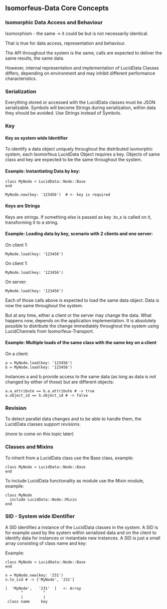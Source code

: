 ## Isomorfeus-Data Core Concepts

### Isomorphic Data Access and Behaviour

Isomorphism - the same -> it could be but is not necessarily identical.

That is true for data access, representation and behaviour.

The API throughout the system is the same, calls are expected to deliver the same results, the same data.

However, internal representation and implementation of LucidData Classes differs, depending on environment and
may inhibit different performance characteristics.

### Serialization

Everything stored or accessed with the LucidData classes must be JSON serializable.
Symbols will become Strings during serialization, within data they should be avoided. Use Strings instead of Symbols.

### Key

#### Key as system wide Identifier

To identify a data object uniquely throughout the distributed isomorphic system, each Isomorfeus LucidData Object requires a key.
Objects of same class and key are expected to be the same throughout the system.

#### Example: Instantiating Data by key:
```
class MyNode < LucidData::Node::Base
end

MyNode.new(key: '123456')  # <- key is required 
```

#### Keys are Strings

Keys are strings. If something else is passed as key .to_s is called on it, transforming it to a string.

#### Example: Loading data by key, scenario with 2 clients and one server:

On client 1:
```
MyNode.load(key: '123456')
```

On client 1:
```
MyNode.load(key: '123456')
```

On server:
```
MyNode.load(key: '123456')
```

Each of those calls above is expected to load the same data object.
Data is now the same throughout the system.

But at any time, either a client or the server may change the data. What happens now, depends on the application implementation.
It is absolutely possible to distribute the change immediately throughout the system using LucidChannels from Isomorfeus-Transport.

#### Example: Multiple loads of the same class with the same key on a client
On a client:
```
a = MyNode.load(key: '123456')
b = MyNode.load(key: '123456')
```

Instances a and b provide access to the same data (as long as data is not changed by either of those) but are different objects:

```
a.a_attribute == b.a_attribute # -> true
a.object_id == b.object_id # -> false
``` 

### Revision

To detect parallel data changes and to be able to handle them, the LucidData classes support *revisions*.

 (more to come on this topic later)

### Classes and Mixins

To inherit from a LucidData class use the Base class, example:
```
class MyNode < LucidData::Node::Base
end
```

To include LucidData functionality as module use the Mixin module, example:
```
class MyNode
  include LucidData::Node::Mixin
end
```

### SID - System wide IDentifier

A SID identifies a instance of the LucidData classes in the system.
A SID is for example used by the system within serialized data and on the client to identify data for instances or instantiate new instances.
A SID is just a small array consisting of class name and key:

Example: 
```
class MyNode < LucidData::Node::Base
end

n = MyNode.new(key: '231')
n.to_sid # -> ['MyNode', '231']
```


```
[  'MyNode',   '231'  ]   <- Array
       ^         ^
       |         |
 class name     key
```

